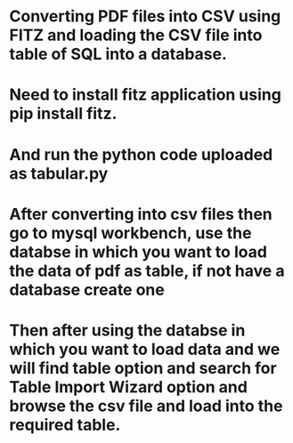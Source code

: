 # Converting PDF files into CSV using FITZ and loading the CSV file into table of SQL into a database.
# Need to install fitz application using pip install fitz.
# And run the python code uploaded as tabular.py
# After converting into csv files then go to mysql workbench, use the databse in which you want to load the data of pdf as table, if not have a database create one
# Then after using the databse in which you want to load data and we will find table option and search for Table Import Wizard option and browse the csv file and load into the required table.
